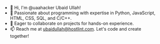 - 👋 Hi, I'm @uaahacker Ubaid Ullah!
- 👀 Passionate about programming with expertise in Python, JavaScript, HTML, CSS, SQL, and C/C++.
- 💞️ Eager to collaborate on projects for hands-on experience.
- 📫 Reach me at ubaidullah@hostlint.com. Let's code and create together!
<!---
uaahacker/uaahacker is a ✨ special ✨ repository because its `README.md` (this file) appears on your GitHub profile.
You can click the Preview link to take a look at your changes.
--->
